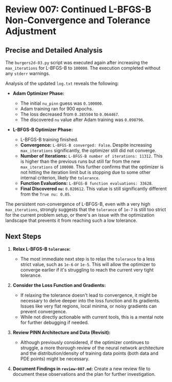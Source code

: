 # Review 007: Continued L-BFGS-B Non-Convergence and Tolerance Adjustment

## Precise and Detailed Analysis

The `burgers2d-03.py` script was executed again after increasing the `max_iterations` for L-BFGS-B to `100000`. The execution completed without any `stderr` warnings.

Analysis of the updated `log.txt` reveals the following:

-   **Adam Optimizer Phase:**
    -   The initial `nu_pinn` guess was `0.100000`.
    -   Adam training ran for 900 epochs.
    -   The loss decreased from `0.285504` to `0.064467`.
    -   The discovered `nu` value after Adam training was `0.098796`.

-   **L-BFGS-B Optimizer Phase:**
    -   L-BFGS-B training finished.
    -   **Convergence:** `L-BFGS-B converged: False`. Despite increasing `max_iterations` significantly, the optimizer still did not converge.
    -   **Number of Iterations:** `L-BFGS-B number of iterations: 11312`. This is higher than the previous runs but still far from the new `max_iterations` of `100000`. This further confirms that the optimizer is not hitting the iteration limit but is stopping due to some other internal criterion, likely the `tolerance`.
    -   **Function Evaluations:** `L-BFGS-B function evaluations: 33628`.
    -   **Final Discovered `nu`:** `0.020612`. This value is still significantly different from the `True nu: 0.05`.

The persistent non-convergence of L-BFGS-B, even with a very high `max_iterations`, strongly suggests that the `tolerance` of `1e-7` is still too strict for the current problem setup, or there's an issue with the optimization landscape that prevents it from reaching such a low tolerance.

## Next Steps

1.  **Relax L-BFGS-B `tolerance`:**
    -   The most immediate next step is to relax the `tolerance` to a less strict value, such as `1e-6` or `1e-5`. This will allow the optimizer to converge earlier if it's struggling to reach the current very tight tolerance.

2.  **Consider the Loss Function and Gradients:**
    -   If relaxing the tolerance doesn't lead to convergence, it might be necessary to delve deeper into the loss function and its gradients. Issues like very flat regions, local minima, or noisy gradients can prevent convergence.
    -   While not directly actionable with current tools, this is a mental note for further debugging if needed.

3.  **Review PINN Architecture and Data (Revisit):**
    -   Although previously considered, if the optimizer continues to struggle, a more thorough review of the neural network architecture and the distribution/density of training data points (both data and PDE points) might be necessary.

4.  **Document Findings in `review-007.md`:** Create a new review file to document these observations and the plan for further investigation.
